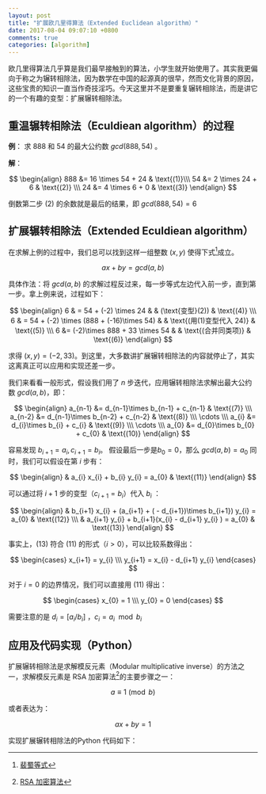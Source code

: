 ```yaml
---
layout: post
title: "扩展欧几里得算法（Extended Euclidean algorithm）"
date: 2017-08-04 09:07:10 +0800
comments: true
categories: [algorithm]
---
```

欧几里得算法几乎算是我们最早接触到的算法，小学生就开始使用了。其实我更偏向于称之为辗转相除法，因为数学在中国的起源真的很早，然而文化背景的原因，这些宝贵的知识一直当作奇技淫巧。今天这里并不是要重复辗转相除法，而是讲它的一个有趣的变型：扩展辗转相除法。

<!--more-->

## 重温辗转相除法（Eculdiean algorithm）的过程

__例__： 求 $888$ 和 $54$ 的最大公约数 $gcd(888,54)$ 。

__解__：

$$
\begin{align}
888 &= 16 \times 54 + 24 & \text{(1)}\\\
54 &= 2 \times 24 + 6 & \text{(2)} \\\
24 &= 4 \times 6 + 0 & \text{(3)}
\end{align}
$$

倒数第二步 $(2)$ 的余数就是最后的结果，即 $gcd(888,54) = 6$

## 扩展辗转相除法（Extended Eculdiean algorithm）
在求解上例的过程中，我们总可以找到这样一组整数 $(x,y)$ 使得下式[^1]成立。

$$ ax + by = gcd(a,b) $$

具体作法：将 $gcd(a,b)$ 的求解过程反过来，每一步等式左边代入前一步，直到第一步。拿上例来说，过程如下：

$$
\begin{align}
6 & = 54 + (-2) \times 24 & &  (\text{变型}(2)) & \text{(4)} \\\
6 & = 54 + (-2) \times (888 + (-16)\times 54) & & \text{(用(1)变型代入 24)} & \text{(5)} \\\
6 &= (-2)\times 888 + 33 \times 54 & & \text{(合并同类项)} & \text{(6)}
\end{align}
$$

求得 $(x,y) = (-2, 33)$。到这里，大多数讲扩展辗转相除法的内容就停止了，其实这离真正可以应用和实现还差一步。

我们来看看一般形式，假设我们用了 $n$ 步迭代，应用辗转相除法求解出最大公约数 $gcd(a,b)$，即：

$$
\begin{align}
a_{n-1} &=  d_{n-1}\times b_{n-1} + c_{n-1} & \text{(7)} \\\
a_{n-2} &=  d_{n-1}\times b_{n-2} + c_{n-2} & \text{(8)} \\\
\cdots \\\
a_{i} &=  d_{i}\times b_{i} + c_{i} & \text{(9)} \\\
\cdots \\\
a_{0} &=  d_{0}\times b_{0} + c_{0} & \text{(10)} 
\end{align}
$$

容易发现 $b_{i+1} = a_{i}, c_{i+1} = b_{i}$。
假设最后一步是$b_{0} = 0$，那么 $gcd(a,b)=a_{0}$ 同时，我们可以假设在第 $i$ 步有：

$$
\begin{align}
& a_{i} x_{i} + b_{i} y_{i} = a_{0} & \text{(11)}
\end{align}
$$

可以通过将 $i+1$ 步的变型（$c_{i+1} = b_{i}$）代入 $b_{i}$ ：

$$
\begin{align}
& b_{i+1} x_{i} + (a_{i+1} + ( - d_{i+1})\times b_{i+1}) y_{i} = a_{0} & \text{(12)} \\\
& a_{i+1} y_{i} +  b_{i+1}(x_{i} - d_{i+1} y_{i} ) = a_{0} & \text{(13)}
\end{align}
$$

事实上，$(13)$ 符合 $(11)$ 的形式（$i>0$），可以比较系数得出：

$$
\begin{cases}
x_{i+1} = y_{i} \\\
y_{i+1} = x_{i} - d_{i+1} y_{i}
\end{cases}
$$

对于 $i=0$ 的边界情况，我们可以直接用 $\text{(11)}$ 得出：


$$
\begin{cases}
x_{0} = 1 \\\
y_{0} = 0
\end{cases}
$$

需要注意的是 $d_{i} = [a_{i}/b_{i}]$ ，$c_{i} = a_{i} \mod b_{i}$

## 应用及代码实现（Python）
扩展辗转相除法是求解模反元素（Modular multiplicative inverse）的方法之一，求解模反元素是 RSA 加密算法[^2]的主要步骤之一：

$$
a \equiv 1 \pmod{b}
$$


或者表达为：

$$
a x + by = 1
$$

实现扩展辗转相除法的Python 代码如下：

<script src="https://gist.github.com/skychan/8c21d22f7698af718f93d780a933a612.js"></script>

[^1]: [裴蜀等式](https://en.wikipedia.org/wiki/B%C3%A9zout%27s_identity)
[^2]: [RSA 加密算法](https://en.wikipedia.org/wiki/RSA_(cryptosystem))